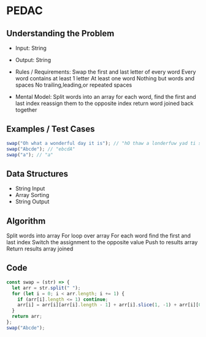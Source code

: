 # PEDAC

## Understanding the Problem

- Input:
  String
- Output:
  String

- Rules / Requirements:
  Swap the first and last letter of every word
  Every word contains at least 1 letter
  At least one word
  Nothing but words and spaces
  No trailing,leading,or repeated spaces

- Mental Model:
  Split words into an array
  for each word, find the first and last index
  reassign them to the opposite index
  return word joined back together

## Examples / Test Cases

```js
swap("Oh what a wonderful day it is"); // "hO thaw a londerfuw yad ti si"
swap("Abcde"); // "ebcdA"
swap("a"); // "a"
```

## Data Structures

- String
  Input
- Array
  Sorting
- String
  Output

## Algorithm

Split words into array
For loop over array
For each word find the first and last index
Switch the assignment to the opposite value
Push to results array
Return results array joined

## Code

```js
const swap = (str) => {
  let arr = str.split(" ");
  for (let i = 0; i < arr.length; i += 1) {
    if (arr[i].length <= 1) continue;
    arr[i] = arr[i][arr[i].length - 1] + arr[i].slice(1, -1) + arr[i][0];
  }
  return arr;
};
swap("Abcde");
```
